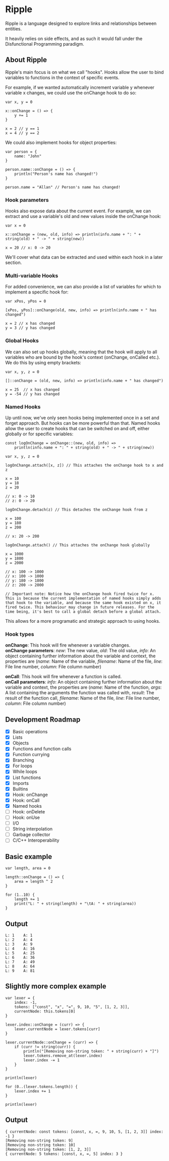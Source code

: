 # Ripple

Ripple is a language designed to explore links and relationships between entities.

It heavily relies on side effects, and as such it would fall under the Disfunctional Programming paradigm.

## About Ripple

Ripple's main focus is on what we call "hooks". Hooks allow the user to bind variables to functions in the context of specific events. 

For example, if we wanted automatically increment variable y whenever variable x changes, we could use the onChange hook to do so:

```
var x, y = 0

x::onChange = () => {
    y += 1
}

x = 2 // y == 1
x = 4 // y == 2
```

We could also implement hooks for object properties:

```
var person = {
    name: "John"
}

person.name::onChange = () => {
    println("Person's name has changed!")
}

person.name = "Allan" // Person's name has changed!
```

### Hook parameters

Hooks also expose data about the current event. For example, we can extract and use a variable's old and new values inside the onChange hook:

```
var x = 0

x::onChange = (new, old, info) => println(info.name + ": " + string(old) + " -> " + string(new))

x = 20 // x: 0 -> 20
```

We'll cover what data can be extracted and used within each hook in a later section.

### Multi-variable Hooks

For added convenience, we can also provide a list of variables for which to implement a specific hook for:

```
var xPos, yPos = 0

[xPos, yPos]::onChange(old, new, info) => println(info.name + " has changed")

x = 2 // x has changed
y = 3 // y has changed
```

### Global Hooks

We can also set up hooks globally, meaning that the hook will apply to all variables who are bound by the hook's context (onChange, onCalled etc.). We do this by using empty brackets:

```
var x, y, z = 0

[]::onChange = (old, new, info) => println(info.name + " has changed")

x = 25  // x has changed
y = -54 // y has changed
```

### Named Hooks

Up until now, we've only seen hooks being implemented once in a set and forget approach. But hooks can be more powerful than that. Named hooks allow the user to create hooks that can be switched on and off, either globally or for specific variables:

```
const logOnChange = onChange::(new, old, info) => 
    println(info.name + ": " + string(old) + " -> " + string(new))

var x, y, z = 0

logOnChange.attach([x, z]) // This attaches the onChange hook to x and z

x = 10
y = 18
z = 20

// x: 0 -> 10
// z: 0 -> 20

logOnChange.detach(z) // This detaches the onChange hook from z

x = 100
y = 180
z = 200

// x: 20 -> 200

logOnChange.attach() // This attaches the onChange hook globally

x = 1000
y = 1800
z = 2000

// x: 100 -> 1000
// x: 100 -> 1000
// y: 180 -> 1800
// z: 200 -> 2000

// Important note: Notice how the onChange hook fired twice for x. This is because the current implementation of named hooks simply adds that hook to the variable, and because the same hook existed on x, it fired twice. This behaviour may change in future releases. For the time being, it's best to call a global detach before a global attach.

```

This allows for a more programatic and strategic approach to using hooks.

### Hook types

**onChange**: This hook will fire whenever a variable changes.\
**onChange parameters**: *new*: The new value, *old*: The old value, *info*: An object containing further information about the variable and context, the properties are (*name*: Name of the variable, *filename*: Name of the file, *line*: File line number, *column*: File column number)

**onCall**: This hook will fire whenever a function is called.\
**onCall parameters**: *info*: An object containing further information about the variable and context, the properties are (*name*: Name of the function, *args*: A list containing the arguments the function was called with, *result*: The result of the function call, *filename*: Name of the file, *line*: File line number, *column*: File column number)
## Development Roadmap

- [x] Basic operations
- [x] Lists
- [x] Objects
- [x] Functions and function calls
- [x] Function currying
- [x] Branching
- [x] For loops
- [x] While loops
- [x] List functions
- [x] Imports
- [x] Builtins
- [x] Hook: onChange
- [x] Hook: onCall
- [x] Named hooks
- [ ] Hook: onDelete
- [ ] Hook: onUse
- [ ] I/O
- [ ] String interpolation
- [ ] Garbage collector
- [ ] C/C++ Interoperability

## Basic example

```
var length, area = 0

length::onChange = () => {
	area = length ^ 2
}

for (1..10) {
    length += 1
    print("L: " + string(length) + "\tA: " + string(area))
}
```

## Output

```
L: 1    A: 1
L: 2    A: 4
L: 3    A: 9
L: 4    A: 16
L: 5    A: 25
L: 6    A: 36
L: 7    A: 49
L: 8    A: 64
L: 9    A: 81
```

## Slightly more complex example

```
var lexer = {
    index: -1,
    tokens: ["const", "x", "=", 9, 10, "5", [1, 2, 3]],
    currentNode: this.tokens[0]
}

lexer.index::onChange = (curr) => {
    lexer.currentNode = lexer.tokens[curr]
}

lexer.currentNode::onChange = (curr) => {
    if (curr != string(curr)) {
    	println("[Removing non-string token: " + string(curr) + "]")
    	lexer.tokens.remove_at(lexer.index)
    	lexer.index -= 1
    }
}

println(lexer)

for (0..(lexer.tokens.length)) {
    lexer.index += 1
}

println(lexer)
```

## Output

```
{ currentNode: const tokens: [const, x, =, 9, 10, 5, [1, 2, 3]] index: -1 }
[Removing non-string token: 9]
[Removing non-string token: 10]
[Removing non-string token: [1, 2, 3]]
{ currentNode: 5 tokens: [const, x, =, 5] index: 3 }
```
